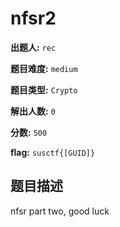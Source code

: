 # nfsr2

**出题人:** `rec`

**题目难度:** `medium`

**题目类型:** `Crypto`

**解出人数:** `0`

**分数:** `500`

**flag:** `susctf{[GUID]}`

## 题目描述

nfsr part two, good luck


            